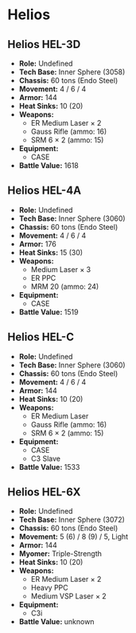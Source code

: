 # Helios
## Helios HEL-3D
- **Role:** Undefined
- **Tech Base:** Inner Sphere (3058)
- **Chassis:** 60 tons (Endo Steel)
- **Movement:** 4 / 6 / 4
- **Armor:** 144
- **Heat Sinks:** 10 (20)
- **Weapons:**
  - ER Medium Laser × 2
  - Gauss Rifle (ammo: 16)
  - SRM 6 × 2 (ammo: 15)
- **Equipment:**
  - CASE
- **Battle Value:** 1618

## Helios HEL-4A
- **Role:** Undefined
- **Tech Base:** Inner Sphere (3060)
- **Chassis:** 60 tons (Endo Steel)
- **Movement:** 4 / 6 / 4
- **Armor:** 176
- **Heat Sinks:** 15 (30)
- **Weapons:**
  - Medium Laser × 3
  - ER PPC
  - MRM 20 (ammo: 24)
- **Equipment:**
  - CASE
- **Battle Value:** 1519

## Helios HEL-C
- **Role:** Undefined
- **Tech Base:** Inner Sphere (3060)
- **Chassis:** 60 tons (Endo Steel)
- **Movement:** 4 / 6 / 4
- **Armor:** 144
- **Heat Sinks:** 10 (20)
- **Weapons:**
  - ER Medium Laser
  - Gauss Rifle (ammo: 16)
  - SRM 6 × 2 (ammo: 15)
- **Equipment:**
  - CASE
  - C3 Slave
- **Battle Value:** 1533

## Helios HEL-6X
- **Role:** Undefined
- **Tech Base:** Inner Sphere (3072)
- **Chassis:** 60 tons (Endo Steel)
- **Movement:** 5 (6) / 8 (9) / 5, Light
- **Armor:** 144
- **Myomer:** Triple-Strength
- **Heat Sinks:** 10 (20)
- **Weapons:**
  - ER Medium Laser × 2
  - Heavy PPC
  - Medium VSP Laser × 2
- **Equipment:**
  - C3i
- **Battle Value:** unknown


